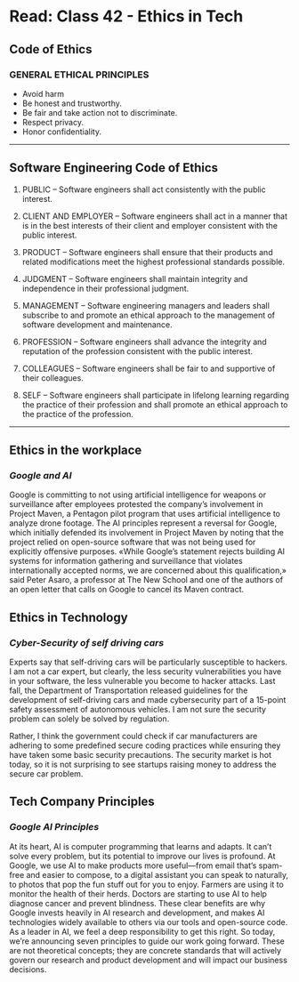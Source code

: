 # Read: Class 42 - Ethics in Tech

## Code of Ethics

### GENERAL ETHICAL PRINCIPLES
- Avoid harm
- Be honest and trustworthy.
- Be fair and take action not to discriminate.
- Respect privacy.
- Honor confidentiality.
---
## Software Engineering Code of Ethics

1. PUBLIC – Software engineers shall act consistently with the public interest.

2. CLIENT AND EMPLOYER – Software engineers shall act in a manner that is in the best interests of their client and employer consistent with the public interest.

3. PRODUCT – Software engineers shall ensure that their products and related modifications meet the highest professional standards possible.

4. JUDGMENT – Software engineers shall maintain integrity and independence in their professional judgment.

5. MANAGEMENT – Software engineering managers and leaders shall subscribe to and promote an ethical approach to the management of software development and maintenance.

6. PROFESSION – Software engineers shall advance the integrity and reputation of the profession consistent with the public interest.

7. COLLEAGUES – Software engineers shall be fair to and supportive of their colleagues.

8. SELF – Software engineers shall participate in lifelong learning regarding the practice of their profession and shall promote an ethical approach to the practice of the profession.
---

## Ethics in the workplace
### *Google and AI*
Google is committing to not using artificial intelligence for weapons or surveillance after employees protested the company’s involvement in Project Maven, a Pentagon pilot program that uses artificial intelligence to analyze drone footage. The AI principles represent a reversal for Google, which initially defended its involvement in Project Maven by noting that the project relied on open-source software that was not being used for explicitly offensive purposes. «While Google’s statement rejects building AI systems for information gathering and surveillance that violates internationally accepted norms, we are concerned about this qualification,» said Peter Asaro, a professor at The New School and one of the authors of an open letter that calls on Google to cancel its Maven contract.

## Ethics in Technology
### *Cyber-Security of self driving cars*
Experts say that self-driving cars will be particularly susceptible to hackers. I am not a car expert, but clearly, the less security vulnerabilities you have in your software, the less vulnerable you become to hacker attacks. Last fall, the Department of Transportation released guidelines for the development of self-driving cars and made cybersecurity part of a 15-point safety assessment of autonomous vehicles. I am not sure the security problem can solely be solved by regulation.

Rather, I think the government could check if car manufacturers are adhering to some predefined secure coding practices while ensuring they have taken some basic security precautions. The security market is hot today, so it is not surprising to see startups raising money to address the secure car problem.

## Tech Company Principles
### *Google AI Principles*
At its heart, AI is computer programming that learns and adapts. It can’t solve every problem, but its potential to improve our lives is profound. At Google, we use AI to make products more useful—from email that’s spam-free and easier to compose, to a digital assistant you can speak to naturally, to photos that pop the fun stuff out for you to enjoy.
Farmers are using it to monitor the health of their herds. Doctors are starting to use AI to help diagnose cancer and prevent blindness. These clear benefits are why Google invests heavily in AI research and development, and makes AI technologies widely available to others via our tools and open-source code.
As a leader in AI, we feel a deep responsibility to get this right. So today, we’re announcing seven principles to guide our work going forward. These are not theoretical concepts; they are concrete standards that will actively govern our research and product development and will impact our business decisions.
